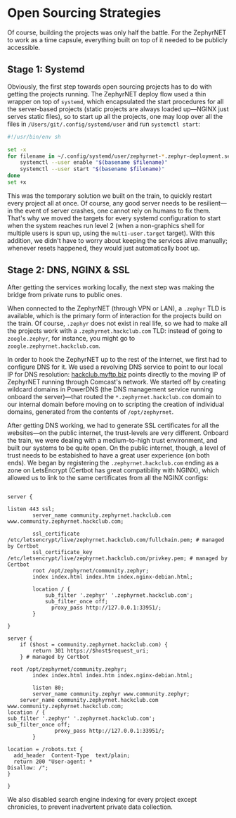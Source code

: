 # Open Sourcing Strategies

Of course, building the projects was only half the battle. For the ZephyrNET to work as a time capsule, everything built on top of it needed to be publicly accessible.

## Stage 1: Systemd

Obviously, the first step towards open sourcing projects has to do with getting the projects running. The ZephyrNET deploy flow used a thin wrapper on top of `systemd`, which encapsulated the start procedures for all the server-based projects (static projects are always loaded up—NGINX just serves static files), so to start up all the projects, one may loop over all the files in `/Users/git/.config/systemd/user` and run `systemctl start`:

```bash
#!/usr/bin/env sh

set -x
for filename in ~/.config/systemd/user/zephyrnet-*.zephyr-deployment.service; do
	systemctl --user enable "$(basename $filename)"
	systemctl --user start "$(basename $filename)"
done
set +x
```

This was the temporary solution we built on the train, to quickly restart every project all at once. Of course, any good server needs to be resilient—in the event of server crashes, one cannot rely on humans to fix them. That's why we moved the targets for every systemd configuration to start when the system reaches run level 2 (when a non-graphics shell for multiple users is spun up, using the `multi-user.target` target). With this addition, we didn't have to worry about keeping the services alive manually; whenever resets happened, they would just automatically boot up.
## Stage 2: DNS, NGINX & SSL

After getting the services working locally, the next step was making the bridge from private runs to public ones.

When connected to the ZephyrNET (through VPN or LAN), a `.zephyr` TLD is available, which is the primary form of interaction for the projects build on the train. Of course, `.zephyr` does not exist in real life, so we had to make all the projects work with a `.zephyrnet.hackclub.com` TLD: instead of going to `zoogle.zephyr`, for instance, you might go to `zoogle.zephyrnet.hackclub.com`.

In order to hook the ZephyrNET up to the rest of the internet, we first had to configure DNS for it. We used a revolving DNS service to point to our local IP for DNS resolution: [hackclub.myftp.biz](https://github.com/hackclub/dns/blob/c949cd2b14846099ab12aea32734edb458cf079e/hackclub.com.yaml#L50) points directly to the moving IP of ZephyrNET running through Comcast's network. We started off by creating wildcard domains in PowerDNS (the DNS management service running onboard the server)—that routed the `*.zephyrnet.hackclub.com` domain to our internal domain before moving on to scripting the creation of individual domains, generated from the contents of `/opt/zephyrnet`.

After getting DNS working, we had to generate SSL certificates for all the websites—on the public internet, the trust-levels are very different. Onboard the train, we were dealing with a medium-to-high trust environment, and built our systems to be quite open. On the public internet, though, a level of trust needs to be estabished to have a great user experience (on both ends). We began by registering the `.zephyrnet.hackclub.com` ending as a zone on LetsEncrypt (Certbot has great compatibility with NGINX), which allowed us to link to the same certificates from all the NGINX configs:
```

server {

listen 443 ssl;
        server_name community.zephyrnet.hackclub.com www.community.zephyrnet.hackclub.com;

        ssl_certificate /etc/letsencrypt/live/zephyrnet.hackclub.com/fullchain.pem; # managed by Certbot
        ssl_certificate_key /etc/letsencrypt/live/zephyrnet.hackclub.com/privkey.pem; # managed by Certbot
        root /opt/zephyrnet/community.zephyr;
        index index.html index.htm index.nginx-debian.html;

		location / {
			sub_filter '.zephyr' '.zephyrnet.hackclub.com';
			sub_filter_once off;
              proxy_pass http://127.0.0.1:33951/; 
        }

}

server {
    if ($host = community.zephyrnet.hackclub.com) {
        return 301 https://$host$request_uri;
    } # managed by Certbot

 root /opt/zephyrnet/community.zephyr;
        index index.html index.htm index.nginx-debian.html;

        listen 80;
        server_name community.zephyr www.community.zephyr;
	server_name community.zephyrnet.hackclub.com www.community.zephyrnet.hackclub.com;
location / {
sub_filter '.zephyr' '.zephyrnet.hackclub.com';
sub_filter_once off;
               proxy_pass http://127.0.0.1:33951/; 
        }

location = /robots.txt {
  add_header  Content-Type  text/plain;
  return 200 "User-agent: *
Disallow: /";
}

}
```

We also disabled search engine indexing for every project except chronicles, to prevent inadvertent private data collection.